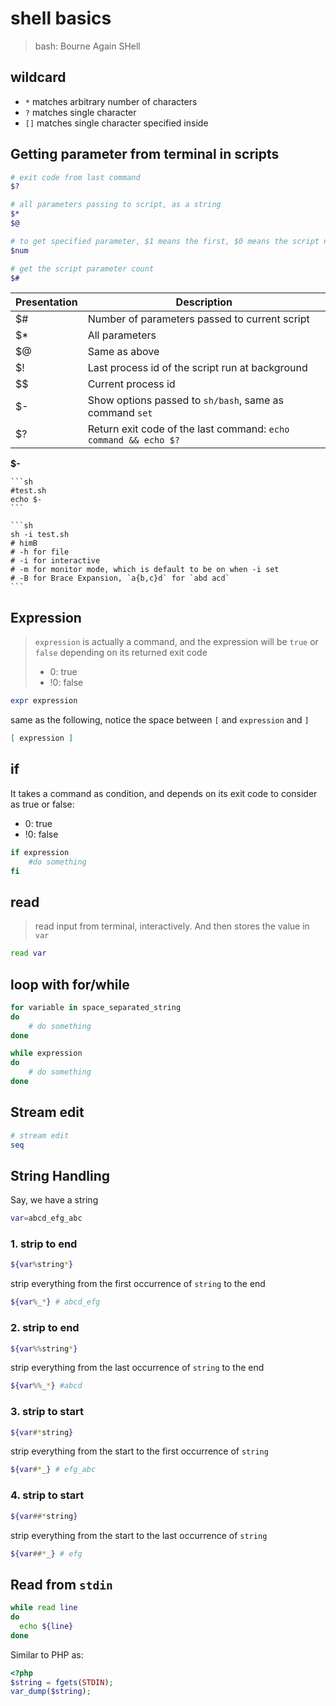 # shell basics

> bash: Bourne Again SHell

## wildcard

- `*` matches arbitrary number of characters
- `?` matches single character
- `[]` matches single character specified inside

## Getting parameter from terminal in scripts

```bash
# exit code from last command
$?

# all parameters passing to script, as a string
$*
$@

# to get specified parameter, $1 means the first, $0 means the script name
$num

# get the script parameter count
$#

```

Presentation| Description
---         | ---
$#          | Number of parameters passed to current script
$*          | All parameters
$@          | Same as above
$!          | Last process id of the script run at background
\$$         | Current process id
$-          | Show options passed to `sh/bash`, same as command `set`
$?          | Return exit code of the last command: `echo command && echo $?`

**$-** 

    ```sh
    #test.sh
    echo $-
    ```

    ```sh
    sh -i test.sh
    # himB
    # -h for file
    # -i for interactive
    # -m for monitor mode, which is default to be on when -i set
    # -B for Brace Expansion, `a{b,c}d` for `abd acd`
    ```

## Expression

> `expression` is actually a command, and the expression will be `true` or `false` depending on its returned exit code
>
> - 0: true
> - !0: false

```bash
expr expression
```

same as the following, notice the space between `[` and `expression` and `]`

```bash
[ expression ]
```

## if

It takes a command as condition, and depends on its exit code to consider as true or false:

- 0: true
- !0: false

```bash
if expression
    #do something
fi
```

## read

> read input from terminal, interactively.
> And then stores the value in `var`

```bash
read var
```

## loop with for/while

```bash
for variable in space_separated_string
do
    # do something
done

while expression
do
    # do something
done

```

## Stream edit

```bash
# stream edit
seq
```

## String Handling

Say, we have a string

```bash
var=abcd_efg_abc
```

### 1. strip to end

```bash
${var%string*}
```

strip everything from the first occurrence of `string` to the end

```bash
${var%_*} # abcd_efg
```

### 2. strip to end

```bash
${var%%string*}
```

strip everything from the last occurrence of `string` to the end

```bash
${var%%_*} #abcd
```

### 3. strip to start

```bash
${var#*string}
```

strip everything from the start to the first occurrence of `string`

```bash
${var#*_} # efg_abc
```

### 4. strip to start

```bash
${var##*string}
```

strip everything from the start to the last occurrence of `string`

```bash
${var##*_} # efg
```

## Read from `stdin`

```bash
while read line
do
  echo ${line}
done
```

Similar to PHP as:

```php
<?php
$string = fgets(STDIN);
var_dump($string);
```